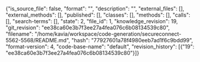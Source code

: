 {"is_source_file": false, "format": "", "description": "", "external_files": [], "external_methods": [], "published": [], "classes": [], "methods": [], "calls": [], "search-terms": [], "state": 2, "file_id": 1, "knowledge_revision": 19, "git_revision": "ee38ca60e3b7f3ee27a4fea076c6b08134539c80", "filename": "/home/kavia/workspace/code-generation/secureconnect-5562-5568/README.md", "hash": "77927601a78f4980eeb7ad1f6c9bdd99", "format-version": 4, "code-base-name": "default", "revision_history": [{"19": "ee38ca60e3b7f3ee27a4fea076c6b08134539c80"}]}